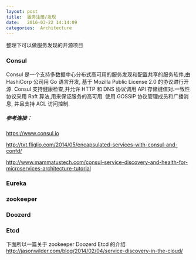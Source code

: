 ```yaml
---
layout: post
title:  服务注册/发现
date:   2016-03-22 14:14:09
categories:  Architecture
---
```


整理下可以做服务发现的开源项目

### Consul

Consul 是一个支持多数据中心分布式高可用的服务发现和配置共享的服务软件,由 HashiCorp 公司用 Go 语言开发, 基于 Mozilla Public License 2.0 的协议进行开源. Consul 支持健康检查,并允许 HTTP 和 DNS 协议调用 API 存储键值对.一致性协议采用 Raft 算法,用来保证服务的高可用. 使用 GOSSIP 协议管理成员和广播消息, 并且支持 ACL 访问控制.
##### 参考连接：

https://www.consul.io

http://txt.fliglio.com/2014/05/encapsulated-services-with-consul-and-confd/

http://www.mammatustech.com/consul-service-discovery-and-health-for-microservices-architecture-tutorial

### Eureka

### zookeeper

### Doozerd

### Etcd

下面所以一篇关于 zookeeper Doozerd Etcd 的介绍
http://jasonwilder.com/blog/2014/02/04/service-discovery-in-the-cloud/
